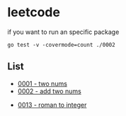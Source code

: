 # leetcode

if you want to run an specific package

```
go test -v -covermode=count ./0002
```

## List

- [0001 - two nums](./two_nums)
- [0002 - add two nums](./add_two_nums)
<!-- - [0007 - reverse integer](./reverse_integer) -->
- [0013 - roman to integer](./roman_to_integer)